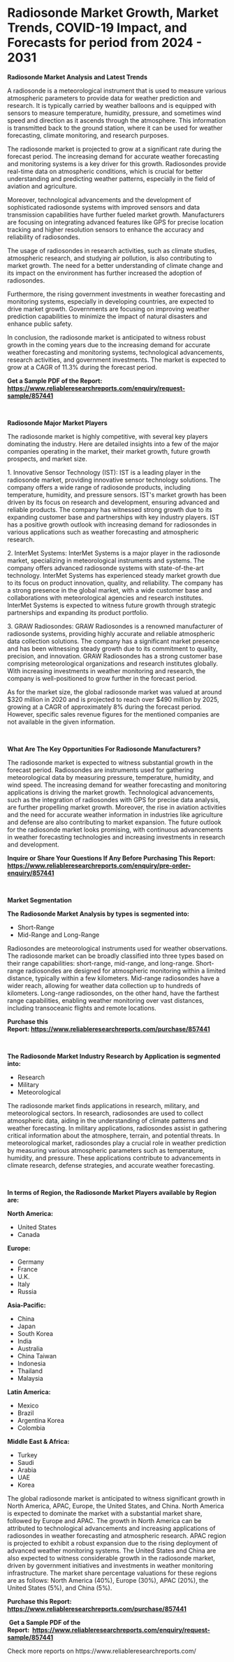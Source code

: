 <p><h1>Radiosonde Market Growth, Market Trends, COVID-19 Impact, and Forecasts for period from 2024 - 2031</h1></p><p><strong>Radiosonde Market Analysis and Latest Trends</strong></p>
<p><p>A radiosonde is a meteorological instrument that is used to measure various atmospheric parameters to provide data for weather prediction and research. It is typically carried by weather balloons and is equipped with sensors to measure temperature, humidity, pressure, and sometimes wind speed and direction as it ascends through the atmosphere. This information is transmitted back to the ground station, where it can be used for weather forecasting, climate monitoring, and research purposes.</p><p>The radiosonde market is projected to grow at a significant rate during the forecast period. The increasing demand for accurate weather forecasting and monitoring systems is a key driver for this growth. Radiosondes provide real-time data on atmospheric conditions, which is crucial for better understanding and predicting weather patterns, especially in the field of aviation and agriculture.</p><p>Moreover, technological advancements and the development of sophisticated radiosonde systems with improved sensors and data transmission capabilities have further fueled market growth. Manufacturers are focusing on integrating advanced features like GPS for precise location tracking and higher resolution sensors to enhance the accuracy and reliability of radiosondes.</p><p>The usage of radiosondes in research activities, such as climate studies, atmospheric research, and studying air pollution, is also contributing to market growth. The need for a better understanding of climate change and its impact on the environment has further increased the adoption of radiosondes.</p><p>Furthermore, the rising government investments in weather forecasting and monitoring systems, especially in developing countries, are expected to drive market growth. Governments are focusing on improving weather prediction capabilities to minimize the impact of natural disasters and enhance public safety.</p><p>In conclusion, the radiosonde market is anticipated to witness robust growth in the coming years due to the increasing demand for accurate weather forecasting and monitoring systems, technological advancements, research activities, and government investments. The market is expected to grow at a CAGR of 11.3% during the forecast period.</p></p>
<p><strong>Get a Sample PDF of the Report:&nbsp; <a href="https://www.reliableresearchreports.com/enquiry/request-sample/857441">https://www.reliableresearchreports.com/enquiry/request-sample/857441</a></strong></p>
<p>&nbsp;</p>
<p><strong>Radiosonde Major Market Players</strong></p>
<p><p>The radiosonde market is highly competitive, with several key players dominating the industry. Here are detailed insights into a few of the major companies operating in the market, their market growth, future growth prospects, and market size.</p><p>1. Innovative Sensor Technology (IST): IST is a leading player in the radiosonde market, providing innovative sensor technology solutions. The company offers a wide range of radiosonde products, including temperature, humidity, and pressure sensors. IST's market growth has been driven by its focus on research and development, ensuring advanced and reliable products. The company has witnessed strong growth due to its expanding customer base and partnerships with key industry players. IST has a positive growth outlook with increasing demand for radiosondes in various applications such as weather forecasting and atmospheric research.</p><p>2. InterMet Systems: InterMet Systems is a major player in the radiosonde market, specializing in meteorological instruments and systems. The company offers advanced radiosonde systems with state-of-the-art technology. InterMet Systems has experienced steady market growth due to its focus on product innovation, quality, and reliability. The company has a strong presence in the global market, with a wide customer base and collaborations with meteorological agencies and research institutes. InterMet Systems is expected to witness future growth through strategic partnerships and expanding its product portfolio.</p><p>3. GRAW Radiosondes: GRAW Radiosondes is a renowned manufacturer of radiosonde systems, providing highly accurate and reliable atmospheric data collection solutions. The company has a significant market presence and has been witnessing steady growth due to its commitment to quality, precision, and innovation. GRAW Radiosondes has a strong customer base comprising meteorological organizations and research institutes globally. With increasing investments in weather monitoring and research, the company is well-positioned to grow further in the forecast period.</p><p>As for the market size, the global radiosonde market was valued at around $320 million in 2020 and is projected to reach over $490 million by 2025, growing at a CAGR of approximately 8% during the forecast period. However, specific sales revenue figures for the mentioned companies are not available in the given information.</p></p>
<p>&nbsp;</p>
<p><strong>What Are The Key Opportunities For Radiosonde Manufacturers?</strong></p>
<p><p>The radiosonde market is expected to witness substantial growth in the forecast period. Radiosondes are instruments used for gathering meteorological data by measuring pressure, temperature, humidity, and wind speed. The increasing demand for weather forecasting and monitoring applications is driving the market growth. Technological advancements, such as the integration of radiosondes with GPS for precise data analysis, are further propelling market growth. Moreover, the rise in aviation activities and the need for accurate weather information in industries like agriculture and defense are also contributing to market expansion. The future outlook for the radiosonde market looks promising, with continuous advancements in weather forecasting technologies and increasing investments in research and development.</p></p>
<p><strong>Inquire or Share Your Questions If Any Before Purchasing This Report: <a href="https://www.reliableresearchreports.com/enquiry/pre-order-enquiry/857441">https://www.reliableresearchreports.com/enquiry/pre-order-enquiry/857441</a></strong></p>
<p>&nbsp;</p>
<p><strong>Market Segmentation</strong></p>
<p><strong>The Radiosonde Market Analysis by types is segmented into:</strong></p>
<p><ul><li>Short-Range</li><li>Mid-Range and Long-Range</li></ul></p>
<p><p>Radiosondes are meteorological instruments used for weather observations. The radiosonde market can be broadly classified into three types based on their range capabilities: short-range, mid-range, and long-range. Short-range radiosondes are designed for atmospheric monitoring within a limited distance, typically within a few kilometers. Mid-range radiosondes have a wider reach, allowing for weather data collection up to hundreds of kilometers. Long-range radiosondes, on the other hand, have the farthest range capabilities, enabling weather monitoring over vast distances, including transoceanic flights and remote locations.</p></p>
<p><strong>Purchase this Report:&nbsp;<a href="https://www.reliableresearchreports.com/purchase/857441">https://www.reliableresearchreports.com/purchase/857441</a></strong></p>
<p>&nbsp;</p>
<p><strong>The Radiosonde Market Industry Research by Application is segmented into:</strong></p>
<p><ul><li>Research</li><li>Military</li><li>Meteorological</li></ul></p>
<p><p>The radiosonde market finds applications in research, military, and meteorological sectors. In research, radiosondes are used to collect atmospheric data, aiding in the understanding of climate patterns and weather forecasting. In military applications, radiosondes assist in gathering critical information about the atmosphere, terrain, and potential threats. In meteorological market, radiosondes play a crucial role in weather prediction by measuring various atmospheric parameters such as temperature, humidity, and pressure. These applications contribute to advancements in climate research, defense strategies, and accurate weather forecasting.</p></p>
<p>&nbsp;</p>
<p><strong>In terms of Region, the Radiosonde Market Players available by Region are:</strong></p>
<p>
    <p> <strong> North America: </strong>
        <ul>
            <li>United States</li>
            <li>Canada</li>
        </ul>
        </p> 
    <p> <strong> Europe: </strong>
        <ul>
            <li>Germany</li>
            <li>France</li>
            <li>U.K.</li>
            <li>Italy</li>
            <li>Russia</li>
        </ul>
        </p> 
    <p> <strong> Asia-Pacific: </strong>
        <ul>
            <li>China</li>
            <li>Japan</li>
            <li>South Korea</li>
            <li>India</li>
            <li>Australia</li>
            <li>China Taiwan</li>
            <li>Indonesia</li>
            <li>Thailand</li>
            <li>Malaysia</li>
        </ul>
        </p> 
    <p> <strong> Latin America: </strong>
        <ul>
            <li>Mexico</li>
            <li>Brazil</li>
            <li>Argentina Korea</li>
            <li>Colombia</li>
        </ul>
        </p> 
    <p> <strong> Middle East & Africa: </strong>
        <ul>
            <li>Turkey</li>
            <li>Saudi</li>
            <li>Arabia</li>
            <li>UAE</li>
            <li>Korea</li>
        </ul>
    </p>
    </p>
<p><p>The global radiosonde market is anticipated to witness significant growth in North America, APAC, Europe, the United States, and China. North America is expected to dominate the market with a substantial market share, followed by Europe and APAC. The growth in North America can be attributed to technological advancements and increasing applications of radiosondes in weather forecasting and atmospheric research. APAC region is projected to exhibit a robust expansion due to the rising deployment of advanced weather monitoring systems. The United States and China are also expected to witness considerable growth in the radiosonde market, driven by government initiatives and investments in weather monitoring infrastructure. The market share percentage valuations for these regions are as follows: North America (40%), Europe (30%), APAC (20%), the United States (5%), and China (5%).</p></p>
<p><strong>Purchase this Report: <a href="https://www.reliableresearchreports.com/purchase/857441">https://www.reliableresearchreports.com/purchase/857441</a></strong></p>
<p>&nbsp;<strong>Get a Sample PDF of the Report:&nbsp;&nbsp;<a href="https://www.reliableresearchreports.com/enquiry/request-sample/857441">https://www.reliableresearchreports.com/enquiry/request-sample/857441</a></strong></p>
<p><strong></strong></p>
<p>Check more reports on https://www.reliableresearchreports.com/</p>